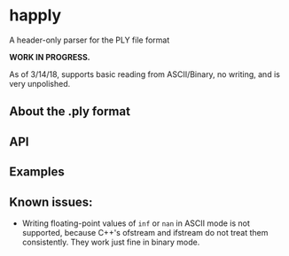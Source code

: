 # happly
A header-only parser for the PLY file format

**WORK IN PROGRESS.**

As of 3/14/18, supports basic reading from ASCII/Binary, no writing, and is very unpolished.

## About the .ply format

## API

## Examples

## Known issues:
- Writing floating-point values of `inf` or `nan` in ASCII mode is not supported, because C++'s ofstream and ifstream do not treat them consistently. They work just fine in binary mode.
